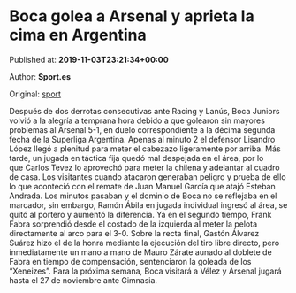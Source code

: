 
# Boca golea a Arsenal y aprieta la cima en Argentina

Published at: **2019-11-03T23:21:34+00:00**

Author: **Sport.es**

Original: [sport](https://www.sport.es/es/noticias/futbol-america/boca-golea-arsenal-aprieta-cima-superliga-argentina-7713345)

Después de dos derrotas consecutivas ante Racing y Lanús, Boca Juniors volvió a la alegría a temprana hora debido a que golearon sin mayores problemas al Arsenal 5-1, en duelo correspondiente a la décima segunda fecha de la Superliga Argentina.
Apenas al minuto 2 el defensor Lisandro López llegó a plenitud para meter el cabezazo ligeramente por arriba. Más tarde, un jugada en táctica fija quedó mal despejada en el área, por lo que Carlos Tevez lo aprovechó para meter la chilena y adelantar al cuadro de casa.
Los visitantes cuando atacaron generaban peligro y prueba de ello lo que aconteció con el remate de Juan Manuel García que atajó Esteban Andrada.
Los minutos pasaban y el dominio de Boca no se reflejaba en el marcador, sin embargo, Ramón Ábila en jugada individual ingresó al área, se quitó al portero y aumentó la diferencia.
Ya en el segundo tiempo, Frank Fabra sorprendió desde el costado de la izquierda al meter la pelota directamente al arco para el 3-0.
Sobre la recta final, Gastón Álvarez Suárez hizo el de la honra mediante la ejecución del tiro libre directo, pero inmediatamente un mano a mano de Mauro Zárate aunado al doblete de Fabra en tiempo de compensación, sentenciaron la goleada de los “Xeneizes&rdquor;.
Para la próxima semana, Boca visitará a Vélez y Arsenal jugará hasta el 27 de noviembre ante Gimnasia.
